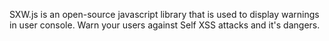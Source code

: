 SXW.js is an open-source javascript library that is used to display warnings in user console. Warn your users against Self XSS attacks and it's dangers.
